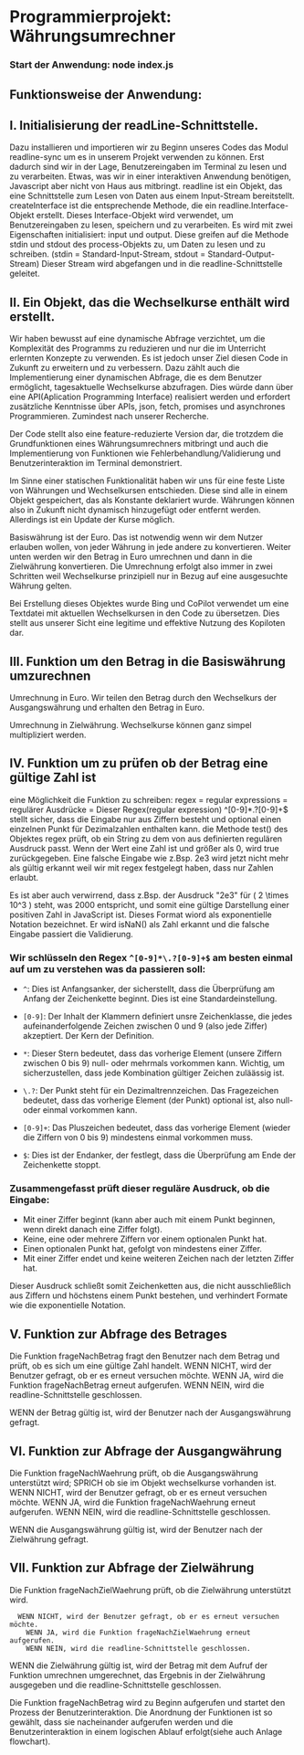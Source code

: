 # Programmierprojekt: Währungsumrechner

### Start der Anwendung: node index.js

## Funktionsweise der Anwendung:

## I. Initialisierung der readLine-Schnittstelle. 
  Dazu installieren und importieren wir zu Beginn unseres Codes das Modul readline-sync um es in unserem Projekt verwenden zu können.
  Erst dadurch sind wir in der Lage, Benutzereingaben im Terminal zu lesen und zu verarbeiten. Etwas, was wir in einer interaktiven Anwendung benötigen, Javascript aber nicht von Haus aus mitbringt.
  readline ist ein Objekt, das eine Schnittstelle zum Lesen von Daten aus einem Input-Stream bereitstellt.
  createInterface ist die entsprechende Methode, die ein readline.Interface-Objekt erstellt.
  Dieses Interface-Objekt wird verwendet, um Benutzereingaben zu lesen, speichern und zu verarbeiten.
  Es wird mit zwei Eigenschaften initialisiert: input und output.
  Diese greifen auf die Methode stdin und stdout des process-Objekts zu, um Daten zu lesen und zu schreiben.
  (stdin = Standard-Input-Stream, stdout = Standard-Output-Stream)
  Dieser Stream wird abgefangen und in die readline-Schnittstelle geleitet.


## II. Ein Objekt, das die Wechselkurse enthält wird erstellt.

Wir haben bewusst auf eine dynamische Abfrage verzichtet, um die Komplexität des Programms zu reduzieren
und nur die im Unterricht erlernten Konzepte zu verwenden. Es ist jedoch unser Ziel diesen Code in Zukunft zu erweitern und zu verbessern. Dazu zählt auch
die Implementierung einer dynamischen Abfrage, die es dem Benutzer ermöglicht, tagesaktuelle Wechselkurse abzufragen.
Dies würde dann über eine API(Aplication Programming Interface) realisiert werden und erfordert zusätzliche Kenntnisse
über APIs, json, fetch, promises und asynchrones Programmieren. Zumindest nach unserer Recherche.

Der Code stellt also eine feature-reduzierte Version dar, die trotzdem die Grundfunktionen eines Währungsumrechners
mitbringt und auch die Implementierung von Funktionen wie Fehlerbehandlung/Validierung und Benutzerinteraktion
im Terminal demonstriert.

Im Sinne einer statischen Funktionalität haben wir uns für eine feste Liste von Währungen und Wechselkursen entschieden.
Diese sind alle in einem Objekt gespeichert, das als Konstante deklariert wurde. Währungen können
also in Zukunft nicht dynamisch hinzugefügt oder entfernt werden. Allerdings ist ein Update der Kurse möglich. 

Basiswährung ist der Euro. Das ist notwendig wenn wir dem Nutzer erlauben wollen, von jeder Währung in jede andere zu konvertieren.
Weiter unten werden wir den Betrag in Euro umrechnen und dann in die Zielwährung konvertieren.
Die Umrechnung erfolgt also immer in zwei Schritten weil Wechselkurse prinzipiell nur in Bezug auf eine ausgesuchte Währung gelten.

Bei Erstellung dieses Objektes wurde Bing und CoPilot verwendet um eine Textdatei 
mit aktuellen Wechselkursen in den Code zu übersetzen. Dies stellt aus unserer Sicht eine legitime und effektive Nutzung des Kopiloten dar.


## III. Funktion um den Betrag in die Basiswährung umzurechnen

Umrechnung in Euro. Wir teilen den Betrag durch den Wechselkurs der Ausgangswährung und erhalten den Betrag in Euro.

Umrechnung in Zielwährung. Wechselkurse können ganz simpel multipliziert werden.


## IV. Funktion um zu prüfen ob der Betrag eine gültige Zahl ist

eine Möglichkeit die Funktion zu schreiben:
regex = regular expressions = regulärer Ausdrücke = Dieser Regex(regular expression) ^[0-9]*\.?[0-9]+$ stellt sicher, dass die Eingabe nur aus Ziffern besteht und optional einen einzelnen Punkt für Dezimalzahlen enthalten kann.
die Methode test() des Objektes regex prüft, ob ein String zu dem von aus definierten regulären Ausdruck passt.
Wenn der Wert eine Zahl ist und größer als 0, wird true zurückgegeben. Eine falsche Eingabe wie z.Bsp. 2e3 wird jetzt nicht mehr als gültig erkannt weil wir mit regex festgelegt haben, dass nur Zahlen erlaubt.

Es ist aber auch verwirrend, dass z.Bsp. der Ausdruck "2e3" für ( 2 \times 10^3 ) steht, was 2000 entspricht, und somit eine gültige Darstellung einer positiven Zahl in JavaScript ist.
Dieses Format wiord als exponentielle Notation bezeichnet.
Er wird isNaN() als Zahl erkannt und die falsche Eingabe passiert die Validierung.


### Wir schlüsseln den Regex `^[0-9]*\.?[0-9]+$` am besten einmal auf um zu verstehen was da passieren soll:                                                       

- `^`: Dies ist Anfangsanker, der sicherstellt, dass die Überprüfung am Anfang der Zeichenkette beginnt. 
  Dies ist eine Standardeinstellung.

- `[0-9]`: Der Inhalt der Klammern definiert unsre Zeichenklasse, die jedes aufeinanderfolgende Zeichen zwischen 0 und 9 (also jede Ziffer) akzeptiert. 
  Der Kern der Definition.

- `*`: Dieser Stern bedeutet, dass das vorherige Element (unsere Ziffern zwischen 0 bis 9) null- oder mehrmals vorkommen kann.
  Wichtig, um sicherzustellen, dass jede Kombination gültiger Zeichen zuläässig ist.

- `\.?`: Der Punkt steht für ein Dezimaltrennzeichen. Das Fragezeichen bedeutet, dass das vorherige Element (der Punkt) optional ist, also null- oder einmal
  vorkommen kann.

- `[0-9]+`: Das Pluszeichen bedeutet, dass das vorherige Element (wieder die Ziffern von 0 bis 9) mindestens einmal vorkommen muss.

- `$`: Dies ist der Endanker, der festlegt, dass die Überprüfung am Ende der Zeichenkette stoppt.

### Zusammengefasst prüft dieser reguläre Ausdruck, ob die Eingabe:

- Mit einer Ziffer beginnt (kann aber auch mit einem Punkt beginnen, wenn direkt danach eine Ziffer folgt).
- Keine, eine oder mehrere Ziffern vor einem optionalen Punkt hat.
- Einen optionalen Punkt hat, gefolgt von mindestens einer Ziffer.
- Mit einer Ziffer endet und keine weiteren Zeichen nach der letzten Ziffer hat.

Dieser Ausdruck schließt somit Zeichenketten aus, die nicht ausschließlich aus Ziffern und höchstens einem Punkt bestehen, und verhindert Formate wie die exponentielle Notation.


## V. Funktion zur Abfrage des Betrages

Die Funktion frageNachBetrag fragt den Benutzer nach dem Betrag und prüft, ob es sich um eine gültige Zahl handelt.
    WENN NICHT, wird der Benutzer gefragt, ob er es erneut versuchen möchte.
      WENN JA, wird die Funktion frageNachBetrag erneut aufgerufen.
      WENN NEIN, wird die readline-Schnittstelle geschlossen.

  WENN der Betrag gültig ist, wird der Benutzer nach der Ausgangswährung gefragt.

## VI. Funktion zur Abfrage der Ausgangwährung

  Die Funktion frageNachWaehrung prüft, ob die Ausgangswährung unterstützt wird; SPRICH ob sie im Objekt wechselkurse vorhanden ist.
    WENN NICHT, wird der Benutzer gefragt, ob er es erneut versuchen möchte.
      WENN JA, wird die Funktion frageNachWaehrung erneut aufgerufen.
      WENN NEIN, wird die readline-Schnittstelle geschlossen.

  WENN die Ausgangswährung gültig ist, wird der Benutzer nach der Zielwährung gefragt.

## VII. Funktion zur Abfrage der Zielwährung


  Die Funktion frageNachZielWaehrung prüft, ob die Zielwährung unterstützt wird.

      WENN NICHT, wird der Benutzer gefragt, ob er es erneut versuchen möchte.
        WENN JA, wird die Funktion frageNachZielWaehrung erneut aufgerufen.
        WENN NEIN, wird die readline-Schnittstelle geschlossen.

  WENN die Zielwährung gültig ist, wird der Betrag mit dem Aufruf der Funktion
  umrechnen umgerechnet, das Ergebnis in der Zielwährung ausgegeben und
  die readline-Schnittstelle geschlossen.
  
  Die Funktion frageNachBetrag wird zu Beginn aufgerufen und startet den Prozess 
  der Benutzerinteraktion. Die Anordnung der Funktionen ist so gewählt, dass sie
  nacheinander aufgerufen werden und die Benutzerinteraktion in einem logischen
  Ablauf erfolgt(siehe auch Anlage flowchart).

